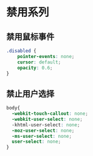 # 禁用系列

## 禁用鼠标事件

```css
.disabled {
    pointer-events: none;
    cursor: default;
    opacity: 0.6;
}
```

## 禁止用户选择

```css
body{
  -webkit-touch-callout: none;
  -webkit-user-select: none;
  -khtml-user-select: none;
  -moz-user-select: none;
  -ms-user-select: none;
  user-select: none;
}
```
